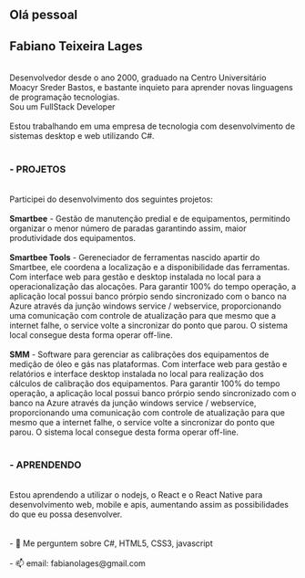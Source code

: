 ## Olá pessoal
<h2>Fabiano Teixeira Lages</h2>
<br/>Desenvolvedor desde o ano 2000, graduado na Centro Universitário Moacyr Sreder Bastos, e bastante inquieto para aprender novas 
linguagens de programação tecnologias.
<br/>Sou um FullStack Developer
<br/>
<br/>Estou trabalhando em uma empresa de tecnologia com desenvolvimento de sistemas desktop e web utilizando C#.
<br/>
<br/><h3>- PROJETOS</h3>
<br/>Participei do desenvolvimento dos seguintes projetos:
<br/>
<br/><strong>Smartbee</strong> - Gestão de manutenção predial e de equipamentos, permitindo organizar o menor número de paradas garantindo assim, 
maior produtividade dos equipamentos.
<br/>
<br/><strong>Smartbee Tools</strong> - Gereneciador de ferramentas nascido apartir do Smartbee, ele coordena a localização e a disponibilidade das 
ferramentas. Com interface web para gestão e desktop instalada no local para a operacionalização das alocações.
Para garantir 100% do tempo operação, a aplicação local possui banco prórpio sendo sincronizado com o banco na Azure através da junção
windows service / webservice, proporcionando uma comunicação com controle de atualização para que mesmo que a internet falhe, o service
volte a sincronizar do ponto que parou. O sistema local consegue desta forma operar off-line.
<br/>
<br/><strong>SMM</strong> - Software para gerenciar as calibrações dos equipamentos de medição de óleo e gás nas plataformas. Com interface web para gestão e relatórios
e interface desktop instalada no local para realização dos cálculos de calibração dos equipamentos.
Para garantir 100% do tempo operação, a aplicação local possui banco prórpio sendo sincronizado com o banco na Azure através da junção
windows service / webservice, proporcionando uma comunicação com controle de atualização para que mesmo que a internet falhe, o service
volte a sincronizar do ponto que parou. O sistema local consegue desta forma operar off-line.
<br/>
<br/><h3>- APRENDENDO</h3>
<br/>Estou aprendendo a utilizar o nodejs, o React e o React Native para desenvolvimento web, mobile e apis, aumentando assim as possibilidades do que 
eu possa desenvolver.
<br/>
<br/>
<br/>- 💬 Me perguntem sobre C#, HTML5, CSS3, javascript
<br/>
<br/>- 📫 email: fabianolages@gmail.com
